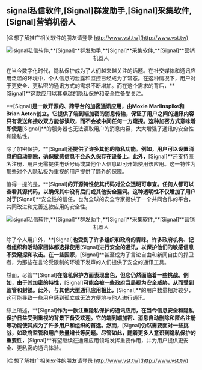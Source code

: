 ## **signal私信软件,**[Signal]**群发助手,**[Signal]**采集软件,**[Signal]**营销机器人**

[😍想了解推广相关软件的朋友请登录 http://www.vst.tw](http://www.vst.tw)

 <center><img src="https://vst.tw/MP4/tuiguang/png/7.png" alt="signal私信软件,**[Signal]**群发助手,**[Signal]**采集软件,**[Signal]**营销机器人"></center>

在当今数字化时代，隐私保护成为了人们越来越关注的话题。在社交媒体和通讯应用泛滥的环境中，个人信息的泄露和监控已经成为了常态。在这种情况下，用户对于更安全、更私密的通讯方式的需求不断增加。而在这个需求的背后，**[Signal]**这款应用以其卓越的隐私保护和安全性备受关注。

**[Signal]**是一款开源的、跨平台的加密通讯应用，由Moxie Marlinspike和Brian Acton创立。它提供了端到端加密的消息传输，保证了用户之间的通讯内容只有发送和接收双方能够读取，而不会被中间任何一方窥探。这种加密方式意味着即使是**[Signal]**的服务器也无法读取用户的消息内容，大大增强了通讯的安全性和隐私性。

除了加密保护，**[Signal]**还提供了许多其他的隐私功能。例如，用户可以设置消息的自动删除，确保敏感信息不会永久保存在设备上。此外，**[Signal]**还支持匿名注册，用户无需提供电话号码或其他个人信息即可开始使用该应用。这一特性为那些对个人隐私极为重视的用户提供了额外的保障。

值得一提的是，**[Signal]**的开源特性使其代码对公众透明可审查。任何人都可以查看其源代码，以确保其中没有后门或其他安全漏洞。这种透明性不仅增加了用户对于**[Signal]**安全性的信任，也为全球的安全专家提供了一个共同合作的平台，共同改进和完善这款应用的安全性。

 <center><img src="https://vst.tw/MP4/tuiguang/png/8.png" alt="signal私信软件,**[Signal]**群发助手,**[Signal]**采集软件,**[Signal]**营销机器人"></center>

除了个人用户外，**[Signal]**也受到了许多组织和政府的青睐。许多政府机构、记者组织和活动家团体都选择使用**[Signal]**进行安全的通讯，以保护他们的敏感信息不受窥探和攻击。在一些国家，**[Signal]**甚至成为了言论自由和新闻自由的捍卫者，为那些在言论受限制的环境下发声的人们提供了安全的通讯工具。

然而，尽管**[Signal]**在隐私保护方面表现出色，但它仍然面临着一些挑战。例如，由于其加密的特性，**[Signal]**可能会被一些政府当局视为安全威胁，从而受到监管和封锁。此外，与其他大型通讯应用相比，**[Signal]**的用户数量相对较少，这可能导致一些用户感到孤立或无法方便地与他人进行通讯。

综上所述，**[Signal]**作为一款注重隐私保护的通讯应用，在当今信息安全和隐私保护日益受到重视的背景下备受欢迎。它的端到端加密、消息自动删除和匿名注册等功能使其成为了许多用户和组织的首选。然而，**[Signal]**仍然需要面对一些挑战，如政府监管和用户数量增长等问题。尽管如此，随着更多人意识到隐私保护的重要性，**[Signal]**有望继续在通讯应用领域发挥重要作用，并为用户提供更安全、更私密的通讯体验。

[😍想了解推广相关软件的朋友请登录 http://www.vst.tw](http://www.vst.tw)



